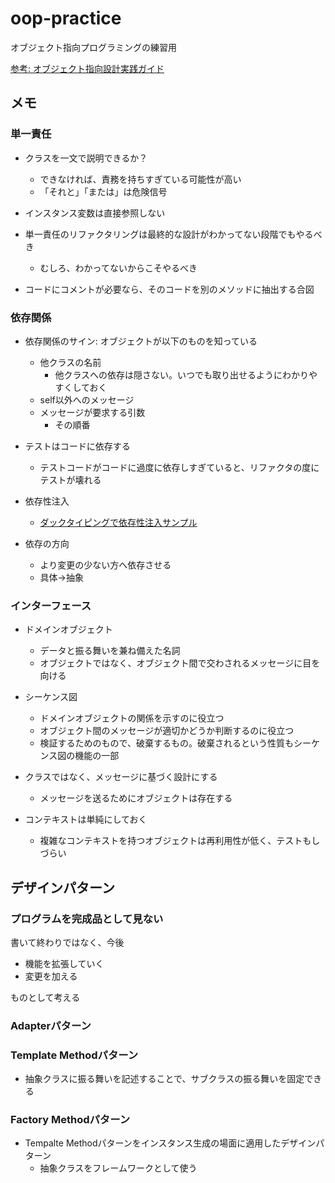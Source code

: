 # oop-practice
オブジェクト指向プログラミングの練習用

[参考: オブジェクト指向設計実践ガイド](https://www.amazon.co.jp/%E3%82%AA%E3%83%96%E3%82%B8%E3%82%A7%E3%82%AF%E3%83%88%E6%8C%87%E5%90%91%E8%A8%AD%E8%A8%88%E5%AE%9F%E8%B7%B5%E3%82%AC%E3%82%A4%E3%83%89-Ruby%E3%81%A7%E3%82%8F%E3%81%8B%E3%82%8B-%E9%80%B2%E5%8C%96%E3%81%97%E3%81%A4%E3%81%A5%E3%81%91%E3%82%8B%E6%9F%94%E8%BB%9F%E3%81%AA%E3%82%A2%E3%83%97%E3%83%AA%E3%82%B1%E3%83%BC%E3%82%B7%E3%83%A7%E3%83%B3%E3%81%AE%E8%82%B2%E3%81%A6%E6%96%B9-Sandi-Metz/dp/477418361X/ref=sr_1_1?adgrpid=106986913322&dchild=1&gclid=Cj0KCQiAst2BBhDJARIsAGo2ldWSOcL0QKe1gHtxRoPWy_sYEYUVOEmSci8CE9oBIHdP8RzOLTGEuR0aAmEjEALw_wcB&hvadid=451939247025&hvdev=c&hvlocphy=1009717&hvnetw=g&hvqmt=e&hvrand=7354510994248029259&hvtargid=kwd-536214242527&hydadcr=27266_11561146&jp-ad-ap=0&keywords=%E3%82%AA%E3%83%96%E3%82%B8%E3%82%A7%E3%82%AF%E3%83%88%E6%8C%87%E5%90%91%E5%AE%9F%E8%B7%B5%E3%82%AC%E3%82%A4%E3%83%89&qid=1614320692&sr=8-1)

## メモ

### 単一責任

- クラスを一文で説明できるか？
  - できなければ、責務を持ちすぎている可能性が高い
  - 「それと」「または」は危険信号

- インスタンス変数は直接参照しない

- 単一責任のリファクタリングは最終的な設計がわかってない段階でもやるべき
  - むしろ、わかってないからこそやるべき

- コードにコメントが必要なら、そのコードを別のメソッドに抽出する合図

### 依存関係

- 依存関係のサイン: オブジェクトが以下のものを知っている
  - 他クラスの名前
    - 他クラスへの依存は隠さない。いつでも取り出せるようにわかりやすくしておく
  - self以外へのメッセージ
  - メッセージが要求する引数
    - その順番

- テストはコードに依存する
  - テストコードがコードに過度に依存しすぎていると、リファクタの度にテストが壊れる

- 依存性注入
  - [ダックタイピングで依存性注入サンプル](https://github.com/YutoKashiwagi/oop-practice/commit/6934b577977ba87a7155f109373ad456335f3122)

- 依存の方向
  - より変更の少ない方へ依存させる
  - 具体→抽象

### インターフェース

- ドメインオブジェクト
  - データと振る舞いを兼ね備えた名詞
  - オブジェクトではなく、オブジェクト間で交わされるメッセージに目を向ける

- シーケンス図
  - ドメインオブジェクトの関係を示すのに役立つ
  - オブジェクト間のメッセージが適切かどうか判断するのに役立つ
  - 検証するためのもので、破棄するもの。破棄されるという性質もシーケンス図の機能の一部

- クラスではなく、メッセージに基づく設計にする
  - メッセージを送るためにオブジェクトは存在する

- コンテキストは単純にしておく
  - 複雑なコンテキストを持つオブジェクトは再利用性が低く、テストもしづらい

## デザインパターン

### プログラムを完成品として見ない
書いて終わりではなく、今後

- 機能を拡張していく
- 変更を加える

ものとして考える

### Adapterパターン
### Template Methodパターン
- 抽象クラスに振る舞いを記述することで、サブクラスの振る舞いを固定できる

### Factory Methodパターン
- Tempalte Methodパターンをインスタンス生成の場面に適用したデザインパターン
  - 抽象クラスをフレームワークとして使う

